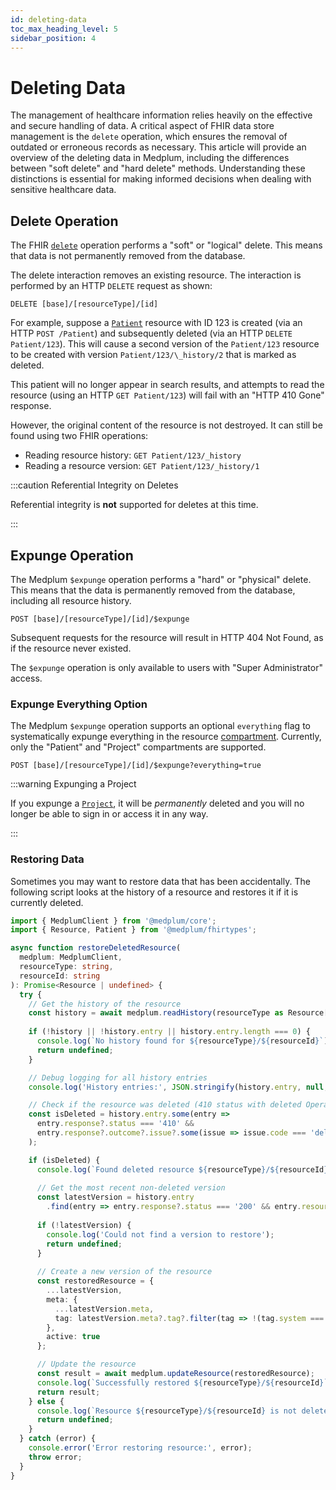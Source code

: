 ```yaml
---
id: deleting-data
toc_max_heading_level: 5
sidebar_position: 4
---
```


# Deleting Data

The management of healthcare information relies heavily on the effective and secure handling of data. A critical aspect of FHIR data store management is the `delete` operation, which ensures the removal of outdated or erroneous records as necessary. This article will provide an overview of the deleting data in Medplum, including the differences between "soft delete" and "hard delete" methods. Understanding these distinctions is essential for making informed decisions when dealing with sensitive healthcare data.

## Delete Operation

The FHIR [`delete`](https://hl7.org/fhir/http.html#delete) operation performs a "soft" or "logical" delete. This means that data is not permanently removed from the database.

The delete interaction removes an existing resource. The interaction is performed by an HTTP `DELETE` request as shown:

```
DELETE [base]/[resourceType]/[id]
```

For example, suppose a [`Patient`](/docs/api/fhir/resources/patient) resource with ID 123 is created (via an HTTP `POST /Patient`) and subsequently deleted (via an HTTP `DELETE Patient/123`). This will cause a second version of the `Patient/123` resource to be created with version `Patient/123/\_history/2` that is marked as deleted.

This patient will no longer appear in search results, and attempts to read the resource (using an HTTP `GET Patient/123`) will fail with an "HTTP 410 Gone" response.

However, the original content of the resource is not destroyed. It can still be found using two FHIR operations:

- Reading resource history: `GET Patient/123/_history`
- Reading a resource version: `GET Patient/123/_history/1`

:::caution Referential Integrity on Deletes

Referential integrity is **not** supported for deletes at this time.

:::

## Expunge Operation

The Medplum `$expunge` operation performs a "hard" or "physical" delete. This means that the data is permanently removed from the database, including all resource history.

```
POST [base]/[resourceType]/[id]/$expunge
```

Subsequent requests for the resource will result in HTTP 404 Not Found, as if the resource never existed.

The `$expunge` operation is only available to users with "Super Administrator" access.

### Expunge Everything Option

The Medplum `$expunge` operation supports an optional `everything` flag to systematically expunge everything in the resource [compartment](https://hl7.org/fhir/R4/compartmentdefinition.html). Currently, only the "Patient" and "Project" compartments are supported.

```
POST [base]/[resourceType]/[id]/$expunge?everything=true
```

:::warning Expunging a Project

If you expunge a [`Project`](/docs/api/fhir/medplum/project), it will be _permanently_ deleted and you will no longer be able to sign in or access it in any way.

:::

### Restoring Data

Sometimes you may want to restore data that has been accidentally. The following script looks at the history of a resource and restores it if it is currently deleted.

```typescript
import { MedplumClient } from '@medplum/core';
import { Resource, Patient } from '@medplum/fhirtypes';

async function restoreDeletedResource(
  medplum: MedplumClient,
  resourceType: string,
  resourceId: string
): Promise<Resource | undefined> {
  try {
    // Get the history of the resource
    const history = await medplum.readHistory(resourceType as Resource['resourceType'], resourceId);
    
    if (!history || !history.entry || history.entry.length === 0) {
      console.log(`No history found for ${resourceType}/${resourceId}`);
      return undefined;
    }

    // Debug logging for all history entries
    console.log('History entries:', JSON.stringify(history.entry, null, 2));

    // Check if the resource was deleted (410 status with deleted OperationOutcome)
    const isDeleted = history.entry.some(entry => 
      entry.response?.status === '410' && 
      entry.response?.outcome?.issue?.some(issue => issue.code === 'deleted')
    );

    if (isDeleted) {
      console.log(`Found deleted resource ${resourceType}/${resourceId}`);
      
      // Get the most recent non-deleted version
      const latestVersion = history.entry
        .find(entry => entry.response?.status === '200' && entry.resource)?.resource;
      
      if (!latestVersion) {
        console.log('Could not find a version to restore');
        return undefined;
      }
      
      // Create a new version of the resource
      const restoredResource = {
        ...latestVersion,
        meta: {
          ...latestVersion.meta,
          tag: latestVersion.meta?.tag?.filter(tag => !(tag.system === 'http://terminology.hl7.org/CodeSystem/v3-ActReason' && tag.code === 'DELETED')) || []
        },
        active: true
      };

      // Update the resource
      const result = await medplum.updateResource(restoredResource);
      console.log(`Successfully restored ${resourceType}/${resourceId}`);
      return result;
    } else {
      console.log(`Resource ${resourceType}/${resourceId} is not deleted`);
      return undefined;
    }
  } catch (error) {
    console.error('Error restoring resource:', error);
    throw error;
  }
}
```

